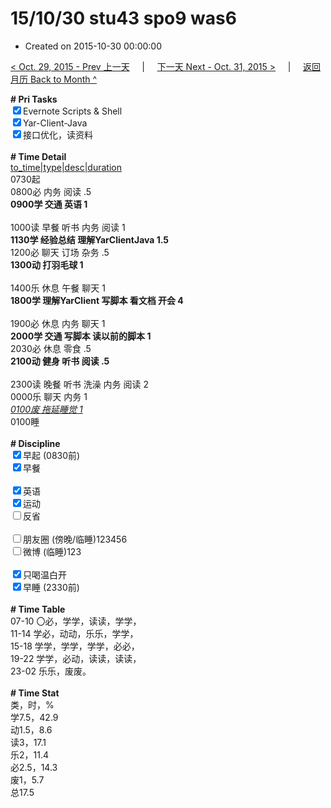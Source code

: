 # 15/10/30 stu43 spo9 was6

- Created on 2015-10-30 00:00:00

[< Oct. 29, 2015 - Prev 上一天](/_archived/lifelogs/2015/10/d29.md) &nbsp; &nbsp; | &nbsp; &nbsp; [下一天 Next - Oct. 31, 2015 >](/_archived/lifelogs/2015/10/d31.md) &nbsp; &nbsp; |  &nbsp; &nbsp; [返回月历 Back to Month ^](/_archived/lifelogs/2015/10/index.md)
<br/><div><b># Pri Tasks</b></div><div><input checked="true" type="checkbox"/>Evernote Scripts &amp; Shell</div><div><input checked="true" type="checkbox"/>Yar-Client-Java</div><div><input checked="true" type="checkbox"/>接口优化，读资料</div><div><br/></div><div><b># Time Detail</b></div><div><u>to_time|type|desc|duration</u></div><div>0730起</div><div>0800必 内务 阅读 .5</div><div><b>0900学 交通 英语 1</b></div><div><br/></div><div>1000读 早餐 听书 内务 阅读 1</div><div><b>1130学 经验总结 理解YarClientJava 1.5</b></div><div>1200必 聊天 订场 杂务 .5</div><div><b>1300动 打羽毛球 1</b></div><div><br/></div><div>1400乐 休息 午餐 聊天 1</div><div><b>1800学 理解YarClient 写脚本 看文档 开会 4</b></div><div><br/></div><div>1900必 休息 内务 聊天 1</div><div><b>2000学 交通 写脚本 读以前的脚本 1</b></div><div>2030必 休息 零食 .5</div><div><b>2100动 健身 听书 阅读 .5</b></div><div><br/></div><div>2300读 晚餐 听书 洗澡 内务 阅读 2</div><div>0000乐 聊天 内务 1</div><div><u><i>0100废 拖延睡觉 1</i></u></div><div>0100睡</div><div><br/></div><div><b># Discipline</b></div><div><input checked="true" type="checkbox"/>早起 (0830前)</div><div><input checked="true" type="checkbox"/>早餐</div><div><br/></div><div><input checked="true" type="checkbox"/>英语</div><div><input checked="true" type="checkbox"/>运动</div><div><input type="checkbox"/>反省</div><div><br/></div><div><input type="checkbox"/>朋友圈 (傍晚/临睡)123456</div><div><input type="checkbox"/>微博 (临睡)123</div><div><br/></div><div><input checked="true" type="checkbox"/>只喝温白开</div><div><input checked="true" type="checkbox"/>早睡 (2330前)</div><div><br/></div><div><b># Time Table</b></div><div>07-10 〇必，学学，读读，学学，</div><div>11-14 学必，动动，乐乐，学学，</div><div>15-18 学学，学学，学学，必必，</div><div>19-22 学学，必动，读读，读读，</div><div>23-02 乐乐，废废。</div><div><br/></div><div><b># Time Stat</b></div><div>类，时，%</div><div>学7.5，42.9</div><div>动1.5，8.6</div><div>读3，17.1</div><div>乐2，11.4</div><div>必2.5，14.3</div><div>废1，5.7</div><div>总17.5</div><div><br/></div><div><br/></div>
